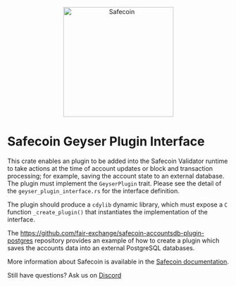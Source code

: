<p align="center">
  <a href="https://solana.com">
    <img alt="Safecoin" src="https://i.imgur.com/IKyzQ6T.png" width="250" />
  </a>
</p>

# Safecoin Geyser Plugin Interface

This crate enables an plugin to be added into the Safecoin Validator runtime to
take actions at the time of account updates or block and transaction processing;
for example, saving the account state to an external database. The plugin must
implement the `GeyserPlugin` trait. Please see the detail of the
`geyser_plugin_interface.rs` for the interface definition.

The plugin should produce a `cdylib` dynamic library, which must expose a `C`
function `_create_plugin()` that instantiates the implementation of the
interface.

The https://github.com/fair-exchange/safecoin-accountsdb-plugin-postgres repository
provides an example of how to create a plugin which saves the accounts data into
an external PostgreSQL databases.

More information about Safecoin is available in the [Safecoin documentation](https://docs.solana.com/).

Still have questions?  Ask us on [Discord](https://discordapp.com/invite/pquxPsq)
